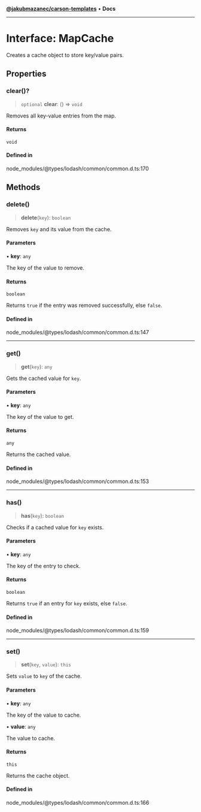 [**@jakubmazanec/carson-templates**](../../../README.md) • **Docs**

---

# Interface: MapCache

Creates a cache object to store key/value pairs.

## Properties

### clear()?

> `optional` **clear**: () => `void`

Removes all key-value entries from the map.

#### Returns

`void`

#### Defined in

node_modules/@types/lodash/common/common.d.ts:170

## Methods

### delete()

> **delete**(`key`): `boolean`

Removes `key` and its value from the cache.

#### Parameters

• **key**: `any`

The key of the value to remove.

#### Returns

`boolean`

Returns `true` if the entry was removed successfully, else `false`.

#### Defined in

node_modules/@types/lodash/common/common.d.ts:147

---

### get()

> **get**(`key`): `any`

Gets the cached value for `key`.

#### Parameters

• **key**: `any`

The key of the value to get.

#### Returns

`any`

Returns the cached value.

#### Defined in

node_modules/@types/lodash/common/common.d.ts:153

---

### has()

> **has**(`key`): `boolean`

Checks if a cached value for `key` exists.

#### Parameters

• **key**: `any`

The key of the entry to check.

#### Returns

`boolean`

Returns `true` if an entry for `key` exists, else `false`.

#### Defined in

node_modules/@types/lodash/common/common.d.ts:159

---

### set()

> **set**(`key`, `value`): `this`

Sets `value` to `key` of the cache.

#### Parameters

• **key**: `any`

The key of the value to cache.

• **value**: `any`

The value to cache.

#### Returns

`this`

Returns the cache object.

#### Defined in

node_modules/@types/lodash/common/common.d.ts:166
